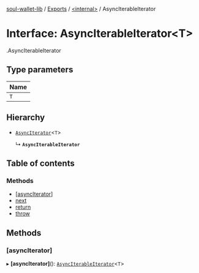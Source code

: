 [soul-wallet-lib](../README.md) / [Exports](../modules.md) / [<internal\>](../modules/internal_.md) / AsyncIterableIterator

# Interface: AsyncIterableIterator<T\>

[<internal>](../modules/internal_.md).AsyncIterableIterator

## Type parameters

| Name |
| :------ |
| `T` |

## Hierarchy

- [`AsyncIterator`](internal_.AsyncIterator.md)<`T`\>

  ↳ **`AsyncIterableIterator`**

## Table of contents

### Methods

- [[asyncIterator]](internal_.AsyncIterableIterator.md#[asynciterator])
- [next](internal_.AsyncIterableIterator.md#next)
- [return](internal_.AsyncIterableIterator.md#return)
- [throw](internal_.AsyncIterableIterator.md#throw)

## Methods

### [asyncIterator]

▸ **[asyncIterator]**(): [`AsyncIterableIterator`](internal_.AsyncIterableIterator.md)<`T`\>

#### Returns

[`AsyncIterableIterator`](internal_.AsyncIterableIterator.md)<`T`\>

#### Defined in

node_modules/typescript/lib/lib.es2018.asynciterable.d.ts:44

___

### next

▸ **next**(`...args`): `Promise`<[`IteratorResult`](../modules/internal_.md#iteratorresult)<`T`, `any`\>\>

#### Parameters

| Name | Type |
| :------ | :------ |
| `...args` | [] \| [`undefined`] |

#### Returns

`Promise`<[`IteratorResult`](../modules/internal_.md#iteratorresult)<`T`, `any`\>\>

#### Inherited from

[AsyncIterator](internal_.AsyncIterator.md).[next](internal_.AsyncIterator.md#next)

#### Defined in

node_modules/typescript/lib/lib.es2018.asynciterable.d.ts:34

___

### return

▸ `Optional` **return**(`value?`): `Promise`<[`IteratorResult`](../modules/internal_.md#iteratorresult)<`T`, `any`\>\>

#### Parameters

| Name | Type |
| :------ | :------ |
| `value?` | `any` |

#### Returns

`Promise`<[`IteratorResult`](../modules/internal_.md#iteratorresult)<`T`, `any`\>\>

#### Inherited from

[AsyncIterator](internal_.AsyncIterator.md).[return](internal_.AsyncIterator.md#return)

#### Defined in

node_modules/typescript/lib/lib.es2018.asynciterable.d.ts:35

___

### throw

▸ `Optional` **throw**(`e?`): `Promise`<[`IteratorResult`](../modules/internal_.md#iteratorresult)<`T`, `any`\>\>

#### Parameters

| Name | Type |
| :------ | :------ |
| `e?` | `any` |

#### Returns

`Promise`<[`IteratorResult`](../modules/internal_.md#iteratorresult)<`T`, `any`\>\>

#### Inherited from

[AsyncIterator](internal_.AsyncIterator.md).[throw](internal_.AsyncIterator.md#throw)

#### Defined in

node_modules/typescript/lib/lib.es2018.asynciterable.d.ts:36

